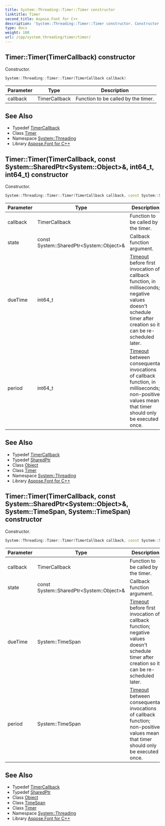 ```yaml
---
title: System::Threading::Timer::Timer constructor
linktitle: Timer
second_title: Aspose.Font for C++
description: 'System::Threading::Timer::Timer constructor. Constructor in C++.'
type: docs
weight: 100
url: /cpp/system.threading/timer/timer/
---
```

## Timer::Timer(TimerCallback) constructor


Constructor.

```cpp
System::Threading::Timer::Timer(TimerCallback callback)
```


| Parameter | Type | Description |
| --- | --- | --- |
| callback | TimerCallback | Function to be called by the timer. |

## See Also

* Typedef [TimerCallback](../../timercallback/)
* Class [Timer](../)
* Namespace [System::Threading](../../)
* Library [Aspose.Font for C++](../../../)
## Timer::Timer(TimerCallback, const System::SharedPtr\<System::Object\>\&, int64_t, int64_t) constructor


Constructor.

```cpp
System::Threading::Timer::Timer(TimerCallback callback, const System::SharedPtr<System::Object> &state, int64_t dueTime, int64_t period)
```


| Parameter | Type | Description |
| --- | --- | --- |
| callback | TimerCallback | Function to be called by the timer. |
| state | const System::SharedPtr\<System::Object\>\& | Callback function argument. |
| dueTime | int64_t | [Timeout](../../timeout/) before first invocation of callback function, in milliseconds; negative values doesn't schedule timer after creation so it can be re-scheduled later. |
| period | int64_t | [Timeout](../../timeout/) between consequental invocations of callback function, in milliseconds; non-positive values mean that timer should only be executed once. |

## See Also

* Typedef [TimerCallback](../../timercallback/)
* Typedef [SharedPtr](../../../system/sharedptr/)
* Class [Object](../../../system/object/)
* Class [Timer](../)
* Namespace [System::Threading](../../)
* Library [Aspose.Font for C++](../../../)
## Timer::Timer(TimerCallback, const System::SharedPtr\<System::Object\>\&, System::TimeSpan, System::TimeSpan) constructor


Constructor.

```cpp
System::Threading::Timer::Timer(TimerCallback callback, const System::SharedPtr<System::Object> &state, System::TimeSpan dueTime, System::TimeSpan period)
```


| Parameter | Type | Description |
| --- | --- | --- |
| callback | TimerCallback | Function to be called by the timer. |
| state | const System::SharedPtr\<System::Object\>\& | Callback function argument. |
| dueTime | System::TimeSpan | [Timeout](../../timeout/) before first invocation of callback function; negative values doesn't schedule timer after creation so it can be re-scheduled later. |
| period | System::TimeSpan | [Timeout](../../timeout/) between consequental invocations of callback function; non-positive values mean that timer should only be executed once. |

## See Also

* Typedef [TimerCallback](../../timercallback/)
* Typedef [SharedPtr](../../../system/sharedptr/)
* Class [Object](../../../system/object/)
* Class [TimeSpan](../../../system/timespan/)
* Class [Timer](../)
* Namespace [System::Threading](../../)
* Library [Aspose.Font for C++](../../../)
